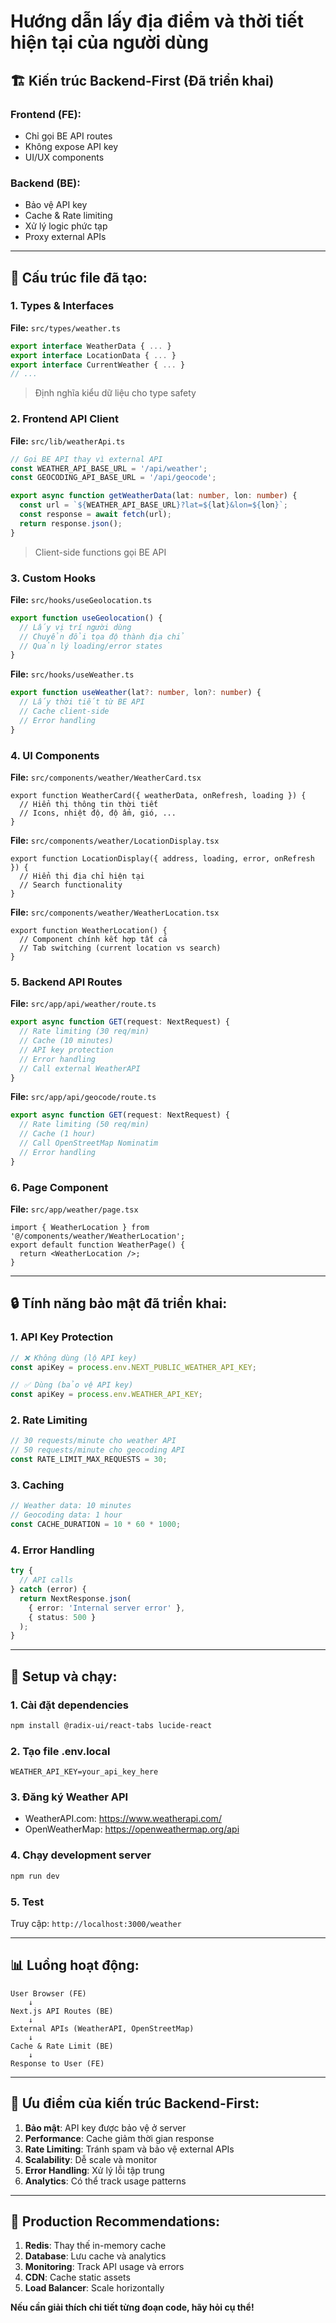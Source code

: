 # Hướng dẫn lấy địa điểm và thời tiết hiện tại của người dùng

## 🏗️ **Kiến trúc Backend-First (Đã triển khai)**

### **Frontend (FE):**
- Chỉ gọi BE API routes
- Không expose API key
- UI/UX components

### **Backend (BE):**
- Bảo vệ API key
- Cache & Rate limiting
- Xử lý logic phức tạp
- Proxy external APIs

---

## 📁 **Cấu trúc file đã tạo:**

### **1. Types & Interfaces**
**File:** `src/types/weather.ts`
```ts
export interface WeatherData { ... }
export interface LocationData { ... }
export interface CurrentWeather { ... }
// ...
```
> Định nghĩa kiểu dữ liệu cho type safety

### **2. Frontend API Client**
**File:** `src/lib/weatherApi.ts`
```ts
// Gọi BE API thay vì external API
const WEATHER_API_BASE_URL = '/api/weather';
const GEOCODING_API_BASE_URL = '/api/geocode';

export async function getWeatherData(lat: number, lon: number) {
  const url = `${WEATHER_API_BASE_URL}?lat=${lat}&lon=${lon}`;
  const response = await fetch(url);
  return response.json();
}
```
> Client-side functions gọi BE API

### **3. Custom Hooks**
**File:** `src/hooks/useGeolocation.ts`
```ts
export function useGeolocation() {
  // Lấy vị trí người dùng
  // Chuyển đổi tọa độ thành địa chỉ
  // Quản lý loading/error states
}
```

**File:** `src/hooks/useWeather.ts`
```ts
export function useWeather(lat?: number, lon?: number) {
  // Lấy thời tiết từ BE API
  // Cache client-side
  // Error handling
}
```

### **4. UI Components**
**File:** `src/components/weather/WeatherCard.tsx`
```tsx
export function WeatherCard({ weatherData, onRefresh, loading }) {
  // Hiển thị thông tin thời tiết
  // Icons, nhiệt độ, độ ẩm, gió, ...
}
```

**File:** `src/components/weather/LocationDisplay.tsx`
```tsx
export function LocationDisplay({ address, loading, error, onRefresh }) {
  // Hiển thị địa chỉ hiện tại
  // Search functionality
}
```

**File:** `src/components/weather/WeatherLocation.tsx`
```tsx
export function WeatherLocation() {
  // Component chính kết hợp tất cả
  // Tab switching (current location vs search)
}
```

### **5. Backend API Routes**
**File:** `src/app/api/weather/route.ts`
```ts
export async function GET(request: NextRequest) {
  // Rate limiting (30 req/min)
  // Cache (10 minutes)
  // API key protection
  // Error handling
  // Call external WeatherAPI
}
```

**File:** `src/app/api/geocode/route.ts`
```ts
export async function GET(request: NextRequest) {
  // Rate limiting (50 req/min)
  // Cache (1 hour)
  // Call OpenStreetMap Nominatim
  // Error handling
}
```

### **6. Page Component**
**File:** `src/app/weather/page.tsx`
```tsx
import { WeatherLocation } from '@/components/weather/WeatherLocation';
export default function WeatherPage() {
  return <WeatherLocation />;
}
```

---

## 🔒 **Tính năng bảo mật đã triển khai:**

### **1. API Key Protection**
```ts
// ❌ Không dùng (lộ API key)
const apiKey = process.env.NEXT_PUBLIC_WEATHER_API_KEY;

// ✅ Dùng (bảo vệ API key)
const apiKey = process.env.WEATHER_API_KEY;
```

### **2. Rate Limiting**
```ts
// 30 requests/minute cho weather API
// 50 requests/minute cho geocoding API
const RATE_LIMIT_MAX_REQUESTS = 30;
```

### **3. Caching**
```ts
// Weather data: 10 minutes
// Geocoding data: 1 hour
const CACHE_DURATION = 10 * 60 * 1000;
```

### **4. Error Handling**
```ts
try {
  // API calls
} catch (error) {
  return NextResponse.json(
    { error: 'Internal server error' },
    { status: 500 }
  );
}
```

---

## 🚀 **Setup và chạy:**

### **1. Cài đặt dependencies**
```bash
npm install @radix-ui/react-tabs lucide-react
```

### **2. Tạo file .env.local**
```env
WEATHER_API_KEY=your_api_key_here
```

### **3. Đăng ký Weather API**
- WeatherAPI.com: https://www.weatherapi.com/
- OpenWeatherMap: https://openweathermap.org/api

### **4. Chạy development server**
```bash
npm run dev
```

### **5. Test**
Truy cập: `http://localhost:3000/weather`

---

## 📊 **Luồng hoạt động:**

```
User Browser (FE)
    ↓
Next.js API Routes (BE)
    ↓
External APIs (WeatherAPI, OpenStreetMap)
    ↓
Cache & Rate Limit (BE)
    ↓
Response to User (FE)
```

---

## 🎯 **Ưu điểm của kiến trúc Backend-First:**

1. **Bảo mật**: API key được bảo vệ ở server
2. **Performance**: Cache giảm thời gian response
3. **Rate Limiting**: Tránh spam và bảo vệ external APIs
4. **Scalability**: Dễ scale và monitor
5. **Error Handling**: Xử lý lỗi tập trung
6. **Analytics**: Có thể track usage patterns

---

## 🔧 **Production Recommendations:**

1. **Redis**: Thay thế in-memory cache
2. **Database**: Lưu cache và analytics
3. **Monitoring**: Track API usage và errors
4. **CDN**: Cache static assets
5. **Load Balancer**: Scale horizontally

**Nếu cần giải thích chi tiết từng đoạn code, hãy hỏi cụ thể!** 